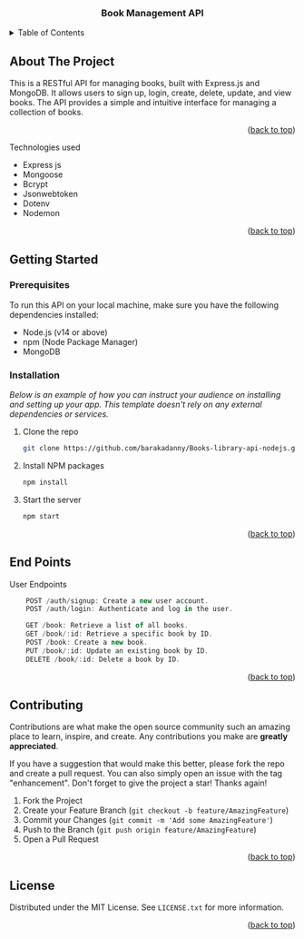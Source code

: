 <!-- Improved compatibility of back to top link: See: https://github.com/othneildrew/Best-README-Template/pull/73 -->
<a name="readme-top"></a>


<!-- PROJECT LOGO -->
<br />
<div align="center">

  <h3 align="center">Book Management API</h3>
</div>



<!-- TABLE OF CONTENTS -->
<details>
  <summary>Table of Contents</summary>
  <ol>
    <li>
      <a href="#about-the-project">About The Project</a>
      <ul>
        <li><a href="#built-with">Built With</a></li>
      </ul>
    </li>
    <li>
      <a href="#getting-started">Getting Started</a>
      <ul>
        <li><a href="#prerequisites">Prerequisites</a></li>
        <li><a href="#installation">Installation</a></li>
      </ul>
    </li>
    <li><a href="#usage">Usage</a></li>
    <li><a href="#roadmap">Roadmap</a></li>
    <li><a href="#contributing">Contributing</a></li>
    <li><a href="#license">License</a></li>
  </ol>
</details>



<!-- ABOUT THE PROJECT -->
## About The Project

This is a RESTful API for managing books, built with Express.js and MongoDB. It allows users to sign up, login, create, delete, update, and view books. The API provides a simple and intuitive interface for managing a collection of books.

<p align="right">(<a href="#readme-top">back to top</a>)</p>


Technologies used

* Express js
* Mongoose
* Bcrypt
* Jsonwebtoken
* Dotenv
* Nodemon

<p align="right">(<a href="#readme-top">back to top</a>)</p>



<!-- GETTING STARTED -->
## Getting Started

### Prerequisites

To run this API on your local machine, make sure you have the following dependencies installed:

* Node.js (v14 or above)
* npm (Node Package Manager)
* MongoDB

### Installation

_Below is an example of how you can instruct your audience on installing and setting up your app. This template doesn't rely on any external dependencies or services._

1. Clone the repo
   ```sh
   git clone https://github.com/barakadanny/Books-library-api-nodejs.git
   ```
2. Install NPM packages
   ```sh
   npm install
   ```
3. Start the server
   ```js
   npm start
   ```

<p align="right">(<a href="#readme-top">back to top</a>)</p>



<!-- USAGE EXAMPLES -->
## End Points

User Endpoints

```js
    POST /auth/signup: Create a new user account.
    POST /auth/login: Authenticate and log in the user.
```

```js
    GET /book: Retrieve a list of all books.
    GET /book/:id: Retrieve a specific book by ID.
    POST /book: Create a new book.
    PUT /book/:id: Update an existing book by ID.
    DELETE /book/:id: Delete a book by ID.
```

<p align="right">(<a href="#readme-top">back to top</a>)</p>



<!-- ROADMAP -->



<!-- CONTRIBUTING -->
## Contributing

Contributions are what make the open source community such an amazing place to learn, inspire, and create. Any contributions you make are **greatly appreciated**.

If you have a suggestion that would make this better, please fork the repo and create a pull request. You can also simply open an issue with the tag "enhancement".
Don't forget to give the project a star! Thanks again!

1. Fork the Project
2. Create your Feature Branch (`git checkout -b feature/AmazingFeature`)
3. Commit your Changes (`git commit -m 'Add some AmazingFeature'`)
4. Push to the Branch (`git push origin feature/AmazingFeature`)
5. Open a Pull Request

<p align="right">(<a href="#readme-top">back to top</a>)</p>



<!-- LICENSE -->
## License

Distributed under the MIT License. See `LICENSE.txt` for more information.

<p align="right">(<a href="#readme-top">back to top</a>)</p>



<!-- CONTACT -->

<!-- ACKNOWLEDGMENTS -->
